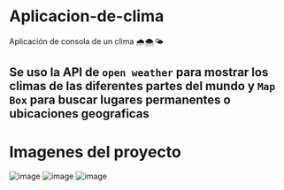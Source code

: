 # Aplicacion-de-clima
Aplicación de consola de un clima 🌧🌨🌤

## Se uso la API de `open weather` para mostrar los climas de las diferentes partes del mundo y `Map Box` para buscar lugares permanentes o ubicaciones geograficas

# Imagenes del proyecto
![image](https://user-images.githubusercontent.com/46203192/131608442-1a1e71df-d8ec-4719-850b-6c0ed7e4ea3c.png)
![image](https://user-images.githubusercontent.com/46203192/131608452-376fe584-ff06-4152-b79c-7657640e6072.png)
![image](https://user-images.githubusercontent.com/46203192/131608464-bc36e9d3-622e-46b1-a05b-d2667b6607d5.png)

